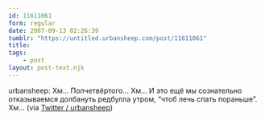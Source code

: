 ```yaml
---
id: 11611061
form: regular
date: 2007-09-13 02:26:39
tumblr: "https://untitled.urbansheep.com/post/11611061"
title:
tags:
    - post
layout: post-text.njk
---
```


<p>urbansheep: Хм&hellip; Полчетвёртого&hellip; Хм&hellip; И это ещё мы сознательно отказываемся долбануть редбулла утром, &ldquo;чтоб лечь спать пораньше&rdquo;. Хм&hellip; (via <a href="http://twitter.com/urbansheep/statuses/264762312">Twitter / urbansheep</a>)</p>

